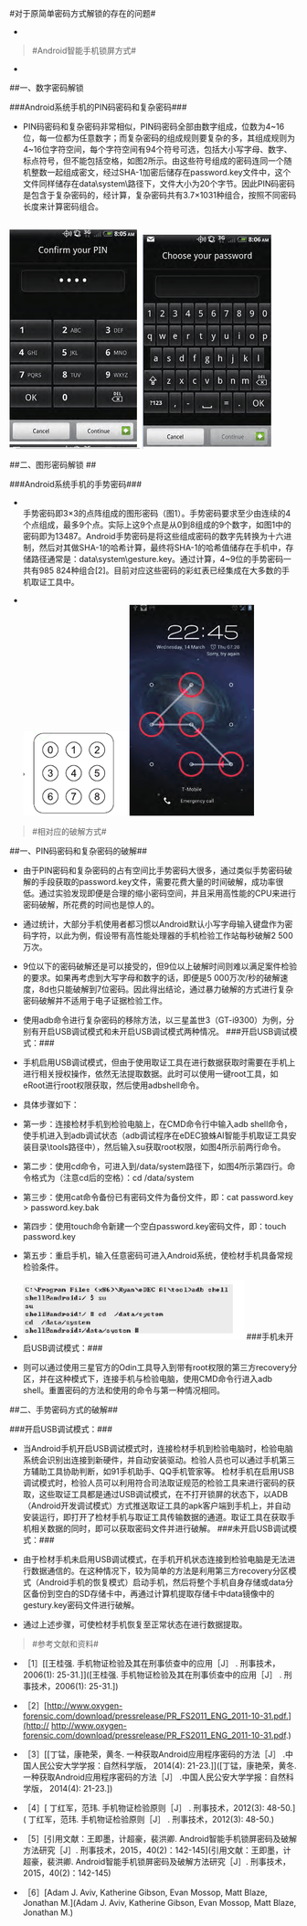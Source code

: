 #对于原简单密码方式解锁的存在的问题#


*
> #Android智能手机锁屏方式#
*

##一、数字密码解锁 

###Android系统手机的PIN码密码和复杂密码###

 
- PIN码密码和复杂密码非常相似，PIN码密码全部由数字组成，位数为4~16位，每一位都为任意数字；而复杂密码的组成规则要复杂的多，其组成规则为4~16位字符空间，每个字符空间有94个符号可选，包括大小写字母、数字、标点符号，但不能包括空格，如图2所示。由这些符号组成的密码连同一个随机整数一起组成密文，经过SHA-1加密后储存在password.key文件中，这个文件同样储存在data\system\路径下，文件大小为20个字节。因此PIN码密码是包含于复杂密码的，经计算，复杂密码共有3.7×1031种组合，按照不同密码长度来计算密码组合。
 
</br>![](https://github.com/bff95521/ns-bff/blob/master/%E6%96%B0%E5%BB%BA%E6%96%87%E4%BB%B6%E5%A4%B9/%E5%9B%BE%E7%89%872.1.png)
![](https://github.com/bff95521/ns-bff/blob/master/%E6%96%B0%E5%BB%BA%E6%96%87%E4%BB%B6%E5%A4%B9/%E5%9B%BE%E7%89%872.2.png)

##二、图形密码解锁 ##

###Android系统手机的手势密码###

- </br>手势密码即3×3的点阵组成的图形密码（图1）。手势密码要求至少由连续的4个点组成，最多9个点。实际上这9个点是从0到8组成的9个数字，如图1中的密码即为13487。Android手势密码是将这些组成密码的数字先转换为十六进制，然后对其做SHA-1的哈希计算，最终将SHA-1的哈希值储存在手机中，存储路径通常是：data\system\gesture.key。通过计算，4~9位的手势密码一共有985 824种组合[2]。目前对应这些密码的彩虹表已经集成在大多数的手机取证工具中。

- </br>![](https://github.com/bff95521/ns-bff/blob/master/%E6%96%B0%E5%BB%BA%E6%96%87%E4%BB%B6%E5%A4%B9/%E5%9B%BE%E7%89%871%E3%80%821.png)
![](https://github.com/bff95521/ns-bff/blob/master/%E6%96%B0%E5%BB%BA%E6%96%87%E4%BB%B6%E5%A4%B9/%E5%9B%BE%E7%89%871.2.png)



> #相对应的破解方式#

##一、PIN码密码和复杂密码的破解##


- 由于PIN密码和复杂密码的占有空间比手势密码大很多，通过类似手势密码破解的手段获取的password.key文件，需要花费大量的时间破解，成功率很低。通过实验发现即便是合理的缩小密码空间，并且采用高性能的CPU来进行密码破解，所花费的时间也是惊人的。

- 通过统计，大部分手机使用者都习惯以Android默认小写字母输入键盘作为密码字符，以此为例，假设带有高性能处理器的手机检验工作站每秒破解2 500万次。
- 9位以下的密码破解还是可以接受的，但9位以上破解时间则难以满足案件检验的要求。如果再考虑到大写字母和数字的话，即便是5 000万次/秒的破解速度，8d也只能破解到7位密码。因此得出结论，通过暴力破解的方式进行复杂密码破解并不适用于电子证据检验工作。

- 使用adb命令进行复杂密码的移除方法，以三星盖世3（GT-i9300）为例，分别有开启USB调试模式和未开启USB调试模式两种情况。
###开启USB调试模式：###

- 手机启用USB调试模式，但由于使用取证工具在进行数据获取时需要在手机上进行相关授权操作，依然无法提取数据。此时可以使用一键root工具，如eRoot进行root权限获取，然后使用adbshell命令。
- 具体步骤如下：
- 第一步：连接检材手机到检验电脑上，在CMD命令行中输入adb shell命令，使手机进入到adb调试状态（adb调试程序在eDEC狼蛛AI智能手机取证工具安装目录\tools路径中），然后输入su获取root权限，如图4所示前两行命令。

- 第二步：使用cd命令，可进入到/data/system路径下，如图4所示第四行。命令格式为（注意cd后的空格）：cd /data/system

- 第三步：使用cat命令备份已有密码文件为备份文件，即：cat password.key > password.key.bak  

- 第四步：使用touch命令新建一个空白password.key密码文件，即：touch password.key

- 第五步：重启手机，输入任意密码可进入Android系统，使检材手机具备常规检验条件。

- ![](https://github.com/bff95521/ns-bff/blob/master/%E6%96%B0%E5%BB%BA%E6%96%87%E4%BB%B6%E5%A4%B9/%E5%9B%BE%E7%89%873.png)
###手机未开启USB调试模式：###

- 则可以通过使用三星官方的Odin工具导入到带有root权限的第三方recovery分区，并在这种模式下，连接手机与检验电脑，使用CMD命令行进入adb shell。重置密码的方法和使用的命令与第一种情况相同。


 

##二、手势密码方式的破解##

###开启USB调试模式：###

- 当Android手机开启USB调试模式时，连接检材手机到检验电脑时，检验电脑系统会识别出连接到新硬件，并自动安装驱动。检验人员也可以通过手机第三方辅助工具协助判断，如91手机助手、QQ手机管家等。
检材手机在启用USB调试模式时，检验人员可以利用符合司法取证规范的检验工具来进行密码的获取，这些取证工具都是通过USB调试模式，在不打开锁屏的状态下，以ADB（Android开发调试模式）方式推送取证工具的apk客户端到手机上，并自动安装运行，即打开了检材手机与取证工具传输数据的通道。取证工具在获取手机相关数据的同时，即可以获取密码文件并进行破解。
###未开启USB调试模式：###

-  由于检材手机未启用USB调试模式，在手机开机状态连接到检验电脑是无法进行数据通信的。在这种情况下，较为简单的方法是利用第三方recovery分区模式（Android手机的恢复模式）启动手机，然后将整个手机自身存储或data分区备份到空白的SD存储卡中，再通过计算机提取存储卡中data镜像中的gestury.key密码文件进行破解。

- 通过上述步骤，可使检材手机恢复至正常状态在进行数据提取。


> #参考文献和资料#

- ［1］[[王桂强. 手机物证检验及其在刑事侦查中的应用［J］ . 刑事技术，2006(1): 25-31.]]([王桂强. 手机物证检验及其在刑事侦查中的应用［J］ . 刑事技术，2006(1): 25-31.])

- ［2］[http://www.oxygen-forensic.com/download/pressrelease/PR_FS2011_ENG_2011-10-31.pdf.](http:// http://www.oxygen-forensic.com/download/pressrelease/PR_FS2011_ENG_2011-10-31.pdf.)


- ［3］[[丁锰，康艳荣，黄冬. 一种获取Android应用程序密码的方法［J］ .中国人民公安大学学报：自然科学版， 2014(4): 21-23.]]([丁锰，康艳荣，黄冬. 一种获取Android应用程序密码的方法［J］ .中国人民公安大学学报：自然科学版， 2014(4): 21-23.])
- ［4］[ 丁红军，范玮. 手机物证检验原则［J］ . 刑事技术，2012(3): 48-50.]( 丁红军，范玮. 手机物证检验原则［J］ . 刑事技术，2012(3): 48-50.)

- ［5］[引用文献：王即墨，计超豪，裴洪卿. Android智能手机锁屏密码及破解方法研究［J］. 刑事技术，2015，40(2)：142-145](引用文献：王即墨，计超豪，裴洪卿. Android智能手机锁屏密码及破解方法研究［J］. 刑事技术，2015，40(2)：142-145)


- ［6］[Adam J. Aviv, Katherine Gibson, Evan Mossop, Matt Blaze, Jonathan M.](Adam J. Aviv, Katherine Gibson, Evan Mossop, Matt Blaze, Jonathan M.)
